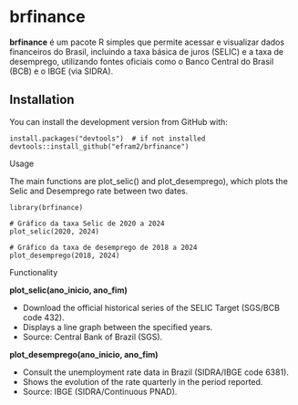 # brfinance

**brfinance** é um pacote R simples que permite acessar e visualizar dados financeiros do Brasil, incluindo a taxa básica de juros (SELIC) e a taxa de desemprego, utilizando fontes oficiais como o Banco Central do Brasil (BCB) e o IBGE (via SIDRA).

## Installation

You can install the development version from GitHub with:

```
install.packages("devtools")  # if not installed
devtools::install_github("efram2/brfinance")
```

Usage

The main functions are plot_selic() and plot_desemprego), which plots the Selic and Desemprego rate between two dates.

```
library(brfinance)

# Gráfico da taxa Selic de 2020 a 2024
plot_selic(2020, 2024)

# Gráfico da taxa de desemprego de 2018 a 2024
plot_desemprego(2018, 2024)

```

Functionality

**plot_selic(ano_inicio, ano_fim)**

* Download the official historical series of the SELIC Target (SGS/BCB code 432).
* Displays a line graph between the specified years.
* Source: Central Bank of Brazil (SGS).

**plot_desemprego(ano_inicio, ano_fim)**

* Consult the unemployment rate data in Brazil (SIDRA/IBGE code 6381).
* Shows the evolution of the rate quarterly in the period reported.
* Source: IBGE (SIDRA/Continuous PNAD).
